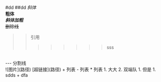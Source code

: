 #dd
##dd
*斜体*<br>
**粗体**<br>
***斜体加粗***<br>
~~删除线~~
>>引用<br>
>>>>>>>>sss
<br>
---
分割线
<br>
![图片](路径)
[超链接](路径)
+ 列表
- 列表
* 列表
1. 大大
2. 双端队
    1. 但是
        1. sdds
            + dfa
<br>



